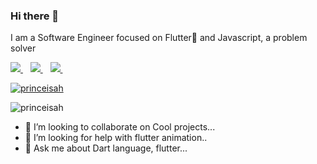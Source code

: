 ### Hi there 👋

<p align='left'>I am a Software Engineer focused on Flutter💙 and Javascript, a problem solver</p>


<p align='left'>
<a href="mailto:princeisah15@gmail.com">
  <img src="https://img.shields.io/badge/email me-%23D14836.svg?&style=for-the-badge&logo=gmail&logoColor=white" />
</a>&nbsp;&nbsp;
<a href="https://twitter.com/Isah_Dev">
  <img src="https://img.shields.io/badge/twitter-%231DA1F2.svg?&style=for-the-badge&logo=twitter&logoColor=white" />
</a>&nbsp;&nbsp;
<a href="https://www.linkedin.com/in/isah-audu-169492104/">
  <img src="https://img.shields.io/badge/linkedin-%230077B5.svg?&style=for-the-badge&logo=linkedin&logoColor=white" />
</a>&nbsp;&nbsp;
<!-- <a href="http://wa.me/22961701427?text=Hello Jide">
  <img src="https://img.shields.io/badge/whatsapp-%34B7F1.svg?&style=for-the-badge&logo=whatsapp&logoColor=white" />
</a>&nbsp;&nbsp; -->
</p>
<p align="left"> <a href="https://github.com/ryo-ma/github-profile-trophy"><img src="https://github-profile-trophy.vercel.app/?username=princeisah&theme=onedark" alt="princeisah" /></a> </p>
<p align="left"> <img src="https://komarev.com/ghpvc/?username=princeisah&label=Profile%20views&color=0e75b6&style=flat" alt="princeisah" /> </p>


- 👯 I’m looking to collaborate on Cool projects...
- 🤔 I’m looking for help with flutter animation..
- 💬 Ask me about  Dart language, flutter...




